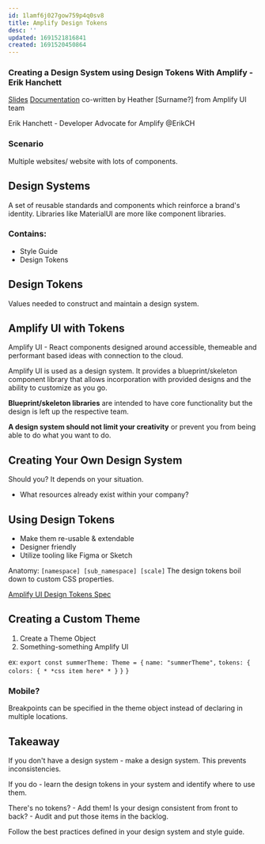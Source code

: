```yaml
---
id: 1lamf6j027gow759p4q0sv8
title: Amplify Design Tokens
desc: ''
updated: 1691521816841
created: 1691520450864
---
```

### Creating a Design System using Design Tokens With Amplify - Erik Hanchett
[Slides]()
[Documentation]()
co-written by Heather [Surname?] from Amplify UI team

Erik Hanchett - Developer Advocate for Amplify
@ErikCH

### Scenario
Multiple websites/ website with lots of components.

## Design Systems
A set of reusable standards and components which reinforce a brand's identity. Libraries like MaterialUI are more like component libraries.

### Contains:
- Style Guide
- Design Tokens

## Design Tokens
Values needed to construct and maintain a design system.

## Amplify UI with Tokens
Amplify UI - React components designed around accessible, themeable and performant based ideas with connection to the cloud.

Amplify UI is used as a design system. 
It provides a blueprint/skeleton component library that allows incorporation with provided designs and the ability to customize as you go.

**Blueprint/skeleton libraries** are intended to have core functionality but the design is left up the respective team.

**A design system should not limit your creativity** or prevent you from being able to do what you want to do.

## Creating Your Own Design System
Should you? It depends on your situation.
 - What resources already exist within your company?

 ## Using Design Tokens
 * Make them re-usable & extendable
 * Designer friendly
 * Utilize tooling like Figma or Sketch

 Anatomy: `[namespace] [sub_namespace] [scale]`
 The design tokens boil down to custom CSS properties.

 [Amplify UI Design Tokens Spec](ui.docs.amplify.aws/react/theming)

 ## Creating a Custom Theme
 1. Create a Theme Object
 2. Something-something Amplify UI

 ex: 
 `export const summerTheme: Theme = {`
    `name: "summerTheme",`
    `tokens: {`
        `colors: { * *css item here* * }`
    `}`
`}`

### Mobile?
Breakpoints can be specified in the theme object instead of declaring in multiple locations.

## Takeaway
If you don't have a design system - make a design system. This prevents inconsistencies.

If you do - learn the design tokens in your system and identify where to use them.

There's no tokens? - Add them!
Is your design consistent from front to back? - Audit and put those items in the backlog.

Follow the best practices defined in your design system and style guide.